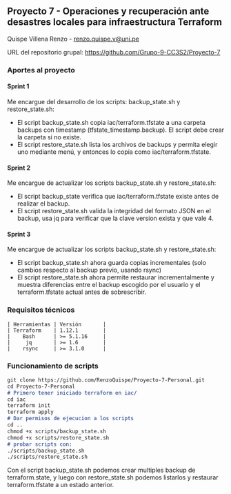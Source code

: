 ## Proyecto 7 - Operaciones y recuperación ante desastres locales para infraestructura Terraform

Quispe Villena Renzo - renzo.quispe.v@uni.pe

URL del repositorio grupal: https://github.com/Grupo-9-CC3S2/Proyecto-7

### Aportes al proyecto
#### Sprint 1
Me encargue del desarrollo de los scripts: backup_state.sh y restore_state.sh:
- El script backup_state.sh copia iac/terraform.tfstate a una carpeta backups con timestamp (tfstate_timestamp.backup). El script debe crear la carpeta si no existe.
- El script restore_state.sh lista los archivos de backups y permita elegir uno mediante menú, y entonces lo copia como iac/terraform.tfstate.
#### Sprint 2
Me encargue de actualizar los scripts backup_state.sh y restore_state.sh:
- El script backup_state verifica que iac/terraform.tfstate existe antes de realizar el backup.
- El script restore_state.sh valida la integridad del formato JSON en el backup, usa jq para verificar que la clave version exista y que vale 4.
#### Sprint 3
Me encargue de actualizar los scripts backup_state.sh y restore_state.sh:
- El script backup_state.sh ahora guarda copias incrementales (solo cambios respecto al backup previo, usando rsync)
- El script restore_state.sh ahora permite restaurar incrementalmente y muestra diferencias entre el backup escogido por el usuario y el terraform.tfstate actual antes de sobrescribir.

### Requisitos técnicos
```
| Herramientas | Versión       |
| Terraform    | 1.12.1        |
|    Bash      | >= 5.1.16     |
|     jq       | >= 1.6        |
|    rsync     | >= 3.1.0      |
```
### Funcionamiento de scripts
```markdown
git clone https://github.com/RenzoQuispe/Proyecto-7-Personal.git
cd Proyecto-7-Personal
# Primero tener iniciado terraform en iac/
cd iac
terraform init
terraform apply
# Dar permisos de ejecucion a los scripts
cd ..
chmod +x scripts/backup_state.sh
chmod +x scripts/restore_state.sh
# probar scripts con:   
./scripts/backup_state.sh
./scripts/restore_state.sh
```
Con el script backup_state.sh podemos crear multiples backup de terraform.state, y luego con restore_state.sh podemos listarlos y restaurar terraform.tfstate a un estado anterior.

